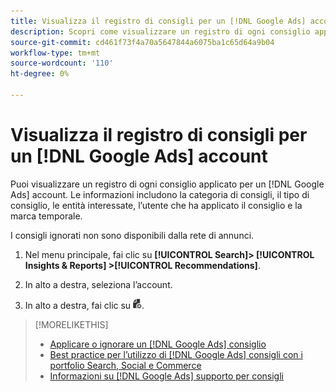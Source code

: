 ```yaml
---
title: Visualizza il registro di consigli per un [!DNL Google Ads] account
description: Scopri come visualizzare un registro di ogni consiglio applicato per un [!DNL Google Ads] account.
source-git-commit: cd461f73f4a70a5647844a6075ba1c65d64a9b04
workflow-type: tm+mt
source-wordcount: '110'
ht-degree: 0%

---
```


# Visualizza il registro di consigli per un [!DNL Google Ads] account

Puoi visualizzare un registro di ogni consiglio applicato per un [!DNL Google Ads] account. Le informazioni includono la categoria di consigli, il tipo di consiglio, le entità interessate, l’utente che ha applicato il consiglio e la marca temporale.

I consigli ignorati non sono disponibili dalla rete di annunci.

1. Nel menu principale, fai clic su **[!UICONTROL Search]> [!UICONTROL Insights & Reports] >[!UICONTROL Recommendations]**.

1. In alto a destra, seleziona l’account.

1. In alto a destra, fai clic su ![Registri consigli](/help/search-social-commerce/assets/recommendations-log-view.png "Registri consigli").

>[!MORELIKETHIS]
>
>* [Applicare o ignorare un [!DNL Google Ads] consiglio](google-recommendation-apply-dismiss.md)
>* [Best practice per l’utilizzo di [!DNL Google Ads] consigli con i portfolio Search, Social e Commerce](google-recommendation-best-practices.md)
>* [Informazioni su [!DNL Google Ads] supporto per consigli](google-recommendation-support.md)

